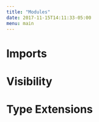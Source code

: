 ```yaml
---
title: "Modules"
date: 2017-11-15T14:11:33-05:00
menu: main
---
```


# Imports

# Visibility

# Type Extensions
